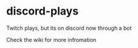 # discord-plays
Twitch plays, but its on discord now through a bot

Check the wiki for more infromation

